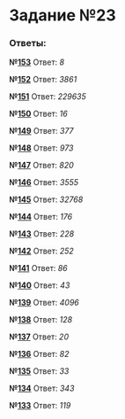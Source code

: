 # Задание №23
### Ответы:
**№[153](https://github.com/Fedy1661/Informatics-EGE-2022/tree/main/23/153)** Ответ: _8_

**№[152](https://github.com/Fedy1661/Informatics-EGE-2022/tree/main/23/152)** Ответ: _3861_

**№[151](https://github.com/Fedy1661/Informatics-EGE-2022/tree/main/23/151)** Ответ: _229635_

**№[150](https://github.com/Fedy1661/Informatics-EGE-2022/tree/main/23/150)** Ответ: _16_

**№[149](https://github.com/Fedy1661/Informatics-EGE-2022/tree/main/23/149)** Ответ: _377_

**№[148](https://github.com/Fedy1661/Informatics-EGE-2022/tree/main/23/148)** Ответ: _973_

**№[147](https://github.com/Fedy1661/Informatics-EGE-2022/tree/main/23/147)** Ответ: _820_

**№[146](https://github.com/Fedy1661/Informatics-EGE-2022/tree/main/23/146)** Ответ: _3555_

**№[145](https://github.com/Fedy1661/Informatics-EGE-2022/tree/main/23/145)** Ответ: _32768_

**№[144](https://github.com/Fedy1661/Informatics-EGE-2022/tree/main/23/144)** Ответ: _176_

**№[143](https://github.com/Fedy1661/Informatics-EGE-2022/tree/main/23/143)** Ответ: _228_

**№[142](https://github.com/Fedy1661/Informatics-EGE-2022/tree/main/23/142)** Ответ: _252_

**№[141](https://github.com/Fedy1661/Informatics-EGE-2022/tree/main/23/141)** Ответ: _86_

**№[140](https://github.com/Fedy1661/Informatics-EGE-2022/tree/main/23/140)** Ответ: _43_

**№[139](https://github.com/Fedy1661/Informatics-EGE-2022/tree/main/23/139)** Ответ: _4096_

**№[138](https://github.com/Fedy1661/Informatics-EGE-2022/tree/main/23/138)** Ответ: _128_

**№[137](https://github.com/Fedy1661/Informatics-EGE-2022/tree/main/23/137)** Ответ: _20_

**№[136](https://github.com/Fedy1661/Informatics-EGE-2022/tree/main/23/136)** Ответ: _82_

**№[135](https://github.com/Fedy1661/Informatics-EGE-2022/tree/main/23/135)** Ответ: _33_

**№[134](https://github.com/Fedy1661/Informatics-EGE-2022/tree/main/23/134)** Ответ: _343_

**№[133](https://github.com/Fedy1661/Informatics-EGE-2022/tree/main/23/133)** Ответ: _119_

